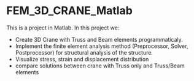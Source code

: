 # FEM_3D_CRANE_Matlab
This is a project in Matlab. In this project we: 
- Create 3D Crane with Truss and Beam elements programmaticaly.
- Implement the finite element analysis method (Preprocessor, Solver, Postprocessor) for structural analysis of the structure.
- Visualize stress, strain and displacement distribution
- compare solutions between crane with Truss only and Truss/Beam elements
